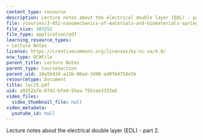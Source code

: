 ```yaml
---
content_type: resource
description: Lecture notes about the electrical double layer (EDL) - part 2.
file: /courses/3-052-nanomechanics-of-materials-and-biomaterials-spring-2007/a9252a7e6741bfe455eaf55cee3323e6_lec15.pdf
file_size: 383252
file_type: application/pdf
learning_resource_types:
- Lecture Notes
license: https://creativecommons.org/licenses/by-nc-sa/4.0/
ocw_type: OCWFile
parent_title: Lecture Notes
parent_type: CourseSection
parent_uid: 10a5bd3d-a11b-80ad-3d96-ad9fb4750e5b
resourcetype: Document
title: lec15.pdf
uid: a9252a7e-6741-bfe4-55ea-f55cee3323e6
video_files:
  video_thumbnail_file: null
video_metadata:
  youtube_id: null
---
```

Lecture notes about the electrical double layer (EDL) - part 2.